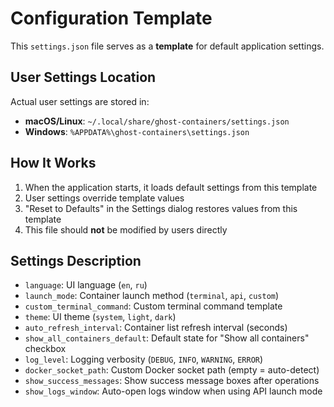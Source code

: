 # Configuration Template

This `settings.json` file serves as a **template** for default application settings.

## User Settings Location

Actual user settings are stored in:

- **macOS/Linux**: `~/.local/share/ghost-containers/settings.json`
- **Windows**: `%APPDATA%\ghost-containers\settings.json`

## How It Works

1. When the application starts, it loads default settings from this template
2. User settings override template values
3. "Reset to Defaults" in the Settings dialog restores values from this template
4. This file should **not** be modified by users directly

## Settings Description

- `language`: UI language (`en`, `ru`)
- `launch_mode`: Container launch method (`terminal`, `api`, `custom`)
- `custom_terminal_command`: Custom terminal command template
- `theme`: UI theme (`system`, `light`, `dark`)
- `auto_refresh_interval`: Container list refresh interval (seconds)
- `show_all_containers_default`: Default state for "Show all containers" checkbox
- `log_level`: Logging verbosity (`DEBUG`, `INFO`, `WARNING`, `ERROR`)
- `docker_socket_path`: Custom Docker socket path (empty = auto-detect)
- `show_success_messages`: Show success message boxes after operations
- `show_logs_window`: Auto-open logs window when using API launch mode
